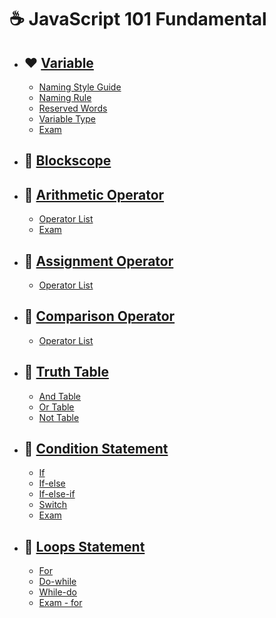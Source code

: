 # ☕ JavaScript 101 Fundamental
- ## ❤️ [Variable](https://github.com/Hafias/JavaScript-101-Fundamental/blob/main/cheatSheets/1%20-%20variable.md)
  - [Naming Style Guide](https://github.com/Hafias/JavaScript-101-Fundamental/blob/main/cheatSheets/1%20-%20variable.md#-naming-style-guide)
  - [Naming Rule](https://github.com/Hafias/JavaScript-101-Fundamental/blob/main/cheatSheets/1%20-%20variable.md#-naming-rule)
  - [Reserved Words](https://github.com/Hafias/JavaScript-101-Fundamental/blob/main/cheatSheets/1%20-%20variable.md#-reserved-words-not-all)
  - [Variable Type](https://github.com/Hafias/JavaScript-101-Fundamental/blob/main/cheatSheets/1%20-%20variable.md#-variable-type)
  - [Exam](https://github.com/Hafias/JavaScript-101-Fundamental/blob/main/exams/1%20-%20variable.md)



- ## 🩷 [Blockscope](https://github.com/Hafias/JavaScript-101-Fundamental/blob/main/cheatSheets/2%20-%20blockscope.md)



- ## 🧡 [Arithmetic Operator](https://github.com/Hafias/JavaScript-101-Fundamental/blob/main/cheatSheets/3%20-%20arithmetic%20operator.md)
  - [Operator List](https://github.com/Hafias/JavaScript-101-Fundamental/blob/main/cheatSheets/3%20-%20arithmetic%20operator.md#-arithmetic-operators)
  - [Exam](https://github.com/Hafias/JavaScript-101-Fundamental/blob/main/exams/3%20-%20arithmetic%20operator.md)



- ## 💛 [Assignment Operator](https://github.com/Hafias/JavaScript-101-Fundamental/blob/main/cheatSheets/3%20-%20arithmetic%20operator.md)
  - [Operator List](https://github.com/Hafias/JavaScript-101-Fundamental/blob/main/cheatSheets/4%20-%20assignment%20operator.md#-arithmetic-operators)



- ## 💚 [Comparison Operator](https://github.com/Hafias/JavaScript-101-Fundamental/blob/main/cheatSheets/5%20-%20comparison%20operator.md)
  - [Operator List](https://github.com/Hafias/JavaScript-101-Fundamental/blob/main/cheatSheets/5%20-%20comparison%20operator.md#-comparison-operators)



- ## 💙 [Truth Table](https://github.com/Hafias/JavaScript-101-Fundamental/blob/main/cheatSheets/6%20-%20truth%20table.md)
  - [And Table](https://github.com/Hafias/JavaScript-101-Fundamental/blob/main/cheatSheets/6%20-%20truth%20table.md#-and-table)
  - [Or Table](https://github.com/Hafias/JavaScript-101-Fundamental/blob/main/cheatSheets/6%20-%20truth%20table.md#-or-table)
  - [Not Table](https://github.com/Hafias/JavaScript-101-Fundamental/blob/main/cheatSheets/6%20-%20truth%20table.md#-not-table)



- ## 🩵 [Condition Statement](https://github.com/Hafias/JavaScript-101-Fundamental/blob/main/cheatSheets/7%20-%20condition%20statement.md)
  - [If](https://github.com/Hafias/JavaScript-101-Fundamental/blob/main/cheatSheets/7%20-%20condition%20statement.md#-if-statement)
  - [If-else](https://github.com/Hafias/JavaScript-101-Fundamental/blob/main/cheatSheets/7%20-%20condition%20statement.md#-if-else-statement)
  - [If-else-if](https://github.com/Hafias/JavaScript-101-Fundamental/blob/main/cheatSheets/7%20-%20condition%20statement.md#-if-else-if-statement)
  - [Switch](https://github.com/Hafias/JavaScript-101-Fundamental/blob/main/cheatSheets/7%20-%20condition%20statement.md#-switch-statement)
  - [Exam](https://github.com/Hafias/JavaScript-101-Fundamental/blob/main/exams/7%20-%20condition%20statement.md)



- ## 💜 [Loops Statement](https://github.com/Hafias/JavaScript-101-Fundamental/blob/main/cheatSheets/8%20-%20loops%20statement.md)
  - [For](https://github.com/Hafias/JavaScript-101-Fundamental/blob/main/cheatSheets/8%20-%20loops%20statement.md#-for-loop)
  - [Do-while](https://github.com/Hafias/JavaScript-101-Fundamental/blob/main/cheatSheets/8%20-%20loops%20statement.md#-do-while-loop)
  - [While-do](https://github.com/Hafias/JavaScript-101-Fundamental/blob/main/cheatSheets/8%20-%20loops%20statement.md#--while-do-loop)
  - [Exam - for](https://github.com/Hafias/JavaScript-101-Fundamental/blob/main/exams/8%20-%20loops%20statement.md)